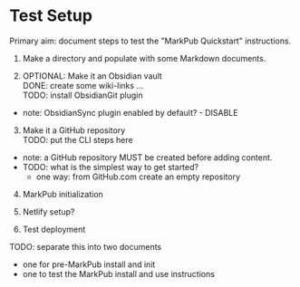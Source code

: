 # Test Setup

Primary aim: document steps to test the "MarkPub Quickstart"
instructions.  


1. Make a directory and populate with some Markdown documents.


2. OPTIONAL: Make it an Obsidian vault  
DONE: create some wiki-links ...  
TODO: install ObsidianGit plugin  
 - note: ObsidianSync plugin enabled by default?  - DISABLE

3. Make it a GitHub repository  
TODO: put the CLI steps here  
 - note: a GitHub repository MUST be created before adding content.
 - TODO: what is the simplest way to get started?
	 - one way: from GitHub.com create an empty repository

4. MarkPub initialization  

5. Netlify setup?  

6. Test deployment  

TODO: separate this into two documents  
- one for pre-MarkPub install and init  
- one to test the MarkPub install and use instructions  


